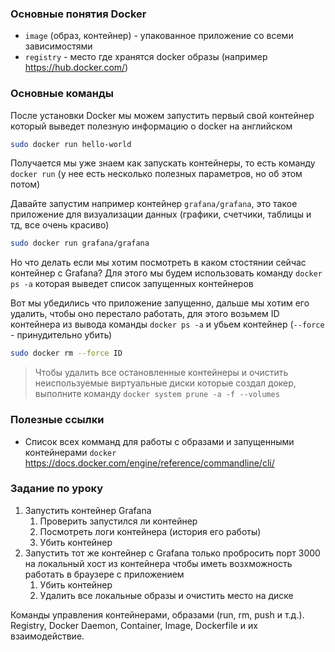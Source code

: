 ### Основные понятия Docker

- `image` (образ, контейнер) - упакованное приложение со всеми зависимостями
- `registry` - место где хранятся docker образы (например https://hub.docker.com/)

### Основные команды

После установки Docker мы можем запустить первый свой контейнер который выведет полезную информацию о docker на английском

```sh
sudo docker run hello-world
```

Получается мы уже знаем как запускать контейнеры, то есть команду `docker run` (у нее есть несколько полезных параметров, но об этом потом)

Давайте запустим например контейнер `grafana/grafana`, это такое приложение для визуализации данных (графики, счетчики, таблицы и тд, все очень красиво)

```sh
sudo docker run grafana/grafana
```

Но что делать если мы хотим посмотреть в каком стостянии сейчас контейнер с Grafana? Для этого мы будем использовать команду `docker ps -a` которая выведет список запущенных контейнеров

Вот мы убедились что приложение запущенно, дальше мы хотим его удалить, чтобы оно перестало работать, для этого возьмем ID контейнера из вывода команды `docker ps -a` и убьем контейнер (`--force` - принудительно убить)

```sh
sudo docker rm --force ID
```

> Чтобы удалить все остановленные контейнеры и очистить неиспользуемые виртуальные диски которые создал докер, выполните команду `docker system prune -a -f --volumes`

### Полезные ссылки

- Список всех комманд для работы с образами и запущенными контейнерами `docker` https://docs.docker.com/engine/reference/commandline/cli/

### Задание по уроку

1. Запустить контейнер Grafana
   1. Проверить запустился ли контейнер
   2. Посмотреть логи контейнера (история его работы)
   3. Убить контейнер
2. Запустить тот же контейнер с Grafana только пробросить порт 3000 на локальный хост из контейнера чтобы иметь возхможность работать в браузере с приложением
   1. Убить контейнер
   2. Удалить все локальные образы и очистить место на диске

Команды управления контейнерами, образами (run, rm, push и т.д.).
Registry, Docker Daemon, Container, Image, Dockerfile и их взаимодействие.